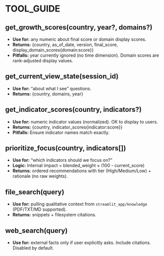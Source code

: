 # TOOL_GUIDE

## get_growth_scores(country, year?, domains?)
- **Use for:** any numeric about final score or domain display scores.
- **Returns:** {country, as_of_date, version, final_score, display_domain_scores{domain:score}}
- **Pitfalls:** year currently ignored (no time dimension). Domain scores are rank-adjusted display values.

## get_current_view_state(session_id)
- **Use for:** “about what I see” questions.
- **Returns:** {country, domains, year}

## get_indicator_scores(country, indicators?)
- **Use for:** numeric indicator values (normalized). OK to display to users.
- **Returns:** {country, indicator_scores{indicator:score}}
- **Pitfalls:** Ensure indicator names match exactly.

## prioritize_focus(country, indicators[])
- **Use for:** “which indicators should we focus on?”
- **Logic:** Internal impact = blended_weight × (100 - current_score)
- **Returns:** ordered recommendations with tier (High/Medium/Low) + rationale (no raw weights).

## file_search(query)
- **Use for:** pulling qualitative context from `streamlit_app/knowledge` (PDF/TXT/MD supported).
- **Returns:** snippets + filesystem citations.

## web_search(query)
- **Use for:** external facts only if user explicitly asks. Include citations. Disabled by default.
